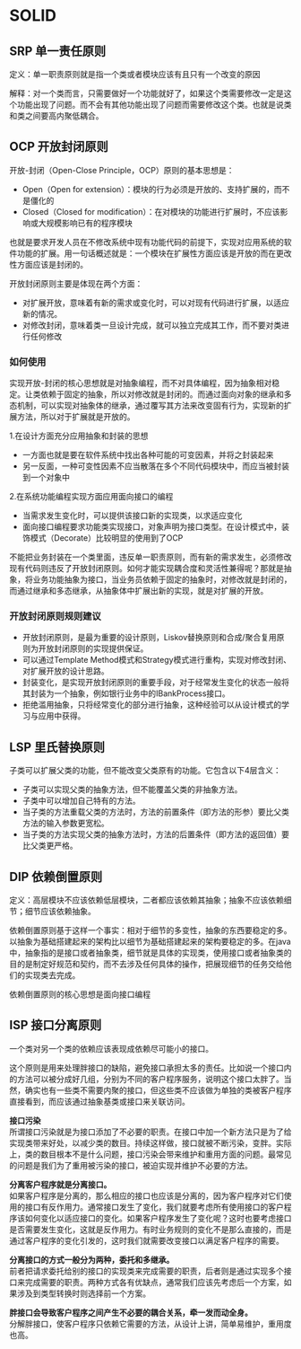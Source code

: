 # SOLID
##  SRP 单一责任原则
定义：单一职责原则就是指一个类或者模块应该有且只有一个改变的原因

解释：对一个类而言，只需要做好一个功能就好了，如果这个类需要修改一定是这个功能出现了问题。而不会有其他功能出现了问题而需要修改这个类。也就是说类和类之间要高内聚低耦合。

## OCP 开放封闭原则
开放-封闭（Open-Close Principle，OCP）原则的基本思想是：
+ Open（Open for extension）：模块的行为必须是开放的、支持扩展的，而不是僵化的
+ Closed（Closed for modification）：在对模块的功能进行扩展时，不应该影响或大规模影响已有的程序模块

也就是要求开发人员在不修改系统中现有功能代码的前提下，实现对应用系统的软件功能的扩展。用一句话概述就是：一个模块在扩展性方面应该是开放的而在更改性方面应该是封闭的。

开放封闭原则主要是体现在两个方面：
+ 对扩展开放，意味着有新的需求或变化时，可以对现有代码进行扩展，以适应新的情况。
+ 对修改封闭，意味着类一旦设计完成，就可以独立完成其工作，而不要对类进行任何修改

### 如何使用
实现开放-封闭的核心思想就是对抽象编程，而不对具体编程，因为抽象相对稳定。让类依赖于固定的抽象，所以对修改就是封闭的。而通过面向对象的继承和多态机制，可以实现对抽象体的继承，通过覆写其方法来改变固有行为，实现新的扩展方法，所以对于扩展就是开放的。

1.在设计方面充分应用抽象和封装的思想
+ 一方面也就是要在软件系统中找出各种可能的可变因素，并将之封装起来
+ 另一反面，一种可变性因素不应当散落在多个不同代码模块中，而应当被封装到一个对象中 

2.在系统功能编程实现方面应用面向接口的编程
+ 当需求发生变化时，可以提供该接口新的实现类，以求适应变化
+ 面向接口编程要求功能类实现接口，对象声明为接口类型。在设计模式中，装饰模式（Decorate）比较明显的使用到了OCP

不能把业务封装在一个类里面，违反单一职责原则，而有新的需求发生，必须修改现有代码则违反了开放封闭原则。如何才能实现耦合度和灵活性兼得呢？那就是抽象，将业务功能抽象为接口，当业务员依赖于固定的抽象时，对修改就是封闭的，而通过继承和多态继承，从抽象体中扩展出新的实现，就是对扩展的开放。

### 开放封闭原则规则建议
+ 开放封闭原则，是最为重要的设计原则，Liskov替换原则和合成/聚合复用原则为开放封闭原则的实现提供保证。
+ 可以通过Template Method模式和Strategy模式进行重构，实现对修改封闭、对扩展开放的设计思路。
+ 封装变化，是实现开放封闭原则的重要手段，对于经常发生变化的状态一般将其封装为一个抽象，例如银行业务中的IBankProcess接口。
+ 拒绝滥用抽象，只将经常变化的部分进行抽象，这种经验可以从设计模式的学习与应用中获得。


## LSP 里氏替换原则
子类可以扩展父类的功能，但不能改变父类原有的功能。它包含以下4层含义： 
+ 子类可以实现父类的抽象方法，但不能覆盖父类的非抽象方法。 
+ 子类中可以增加自己特有的方法。 
+ 当子类的方法重载父类的方法时，方法的前置条件（即方法的形参）要比父类方法的输入参数更宽松。 
+ 当子类的方法实现父类的抽象方法时，方法的后置条件（即方法的返回值）要比父类更严格。

## DIP 依赖倒置原则
定义：高层模块不应该依赖低层模块，二者都应该依赖其抽象；抽象不应该依赖细节；细节应该依赖抽象。

依赖倒置原则基于这样一个事实：相对于细节的多变性，抽象的东西要稳定的多。以抽象为基础搭建起来的架构比以细节为基础搭建起来的架构要稳定的多。在java中，抽象指的是接口或者抽象类，细节就是具体的实现类，使用接口或者抽象类的目的是制定好规范和契约，而不去涉及任何具体的操作，把展现细节的任务交给他们的实现类去完成。

依赖倒置原则的核心思想是面向接口编程

## ISP 接口分离原则
一个类对另一个类的依赖应该表现成依赖尽可能小的接口。

这个原则是用来处理胖接口的缺陷，避免接口承担太多的责任。比如说一个接口内的方法可以被分成好几组，分别为不同的客户程序服务，说明这个接口太胖了。当然，确实也有一些类不需要内聚的接口，但这些类不应该做为单独的类被客户程序直接看到，而应该通过抽象基类或接口来关联访问。

**接口污染**<br/>
所谓接口污染就是为接口添加了不必要的职责。在接口中加一个新方法只是为了给实现类带来好处，以减少类的数目。持续这样做，接口就被不断污染，变胖。实际上，类的数目根本不是什么问题，接口污染会带来维护和重用方面的问题。最常见的问题是我们为了重用被污染的接口，被迫实现并维护不必要的方法。 

**分离客户程序就是分离接口。**<br/>
如果客户程序是分离的，那么相应的接口也应该是分离的，因为客户程序对它们使用的接口有反作用力。通常接口发生了变化，我们就要考虑所有使用接口的客户程序该如何变化以适应接口的变化。如果客户程序发生了变化呢？这时也要考虑接口是否需要发生变化，这就是反作用力。有时业务规则的变化不是那么直接的，而是通过客户程序的变化引发的，这时我们就需要改变接口以满足客户程序的需要。 

**分离接口的方式一般分为两种，委托和多继承。**<br/>
前者把请求委托给别的接口的实现类来完成需要的职责，后者则是通过实现多个接口来完成需要的职责。两种方式各有优缺点，通常我们应该先考虑后一个方案，如果涉及到类型转换时则选择前一个方案。 

**胖接口会导致客户程序之间产生不必要的耦合关系，牵一发而动全身。**<br/>
分解胖接口，使客户程序只依赖它需要的方法，从设计上讲，简单易维护，重用度也高。
